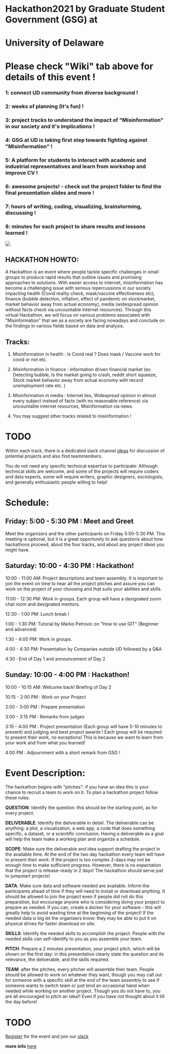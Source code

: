 # Hackathon2021 by Graduate Student Government (GSG) at
# University of Delaware

# Please check "Wiki" tab above for details of this event ! 

### 1:  connect UD community from diverse background ! 

### 2: weeks of planning (It's fun) !

### 3: project tracks to understand the impact of "Misinformation" in our society and it's implications ! 

### 4: GSG at UD is taking first step towards fighting against "Misinformation" !

### 5: A platform for students to interact with academic and industrial representatives and learn from workshop and improve CV !  

### 6: awesome projects! - check out the project folder to find the final presentation slides and more !

### 7: hours of writing, coding, visualizing, brainstorming, discussing !

### 8: minutes for each project to share results and lessons learned !

![](https://scontent-iad3-1.xx.fbcdn.net/v/t1.0-9/s720x720/162541727_4132421636789131_4374288233905167416_n.jpg?_nc_cat=109&ccb=1-3&_nc_sid=730e14&_nc_ohc=Gfu1qUb9kWMAX9b_Spc&_nc_ht=scontent-iad3-1.xx&tp=7&oh=cda68e7b75ad3ddf04363044ace832e1&oe=607C0213)

## HACKATHON HOWTO:

A Hackathon is an event where people tackle specific challenges in small groups to produce rapid results that outline issues and promising approaches to solutions. With easier access to internet, misinformation has become a challenging issue with serious repercussions in our society impacting health (Covid reality check, mask/vaccine effectiveness etc), finance (bubble detection, inflation, effect of pandemic on stockmarket, market behavior away from actual economy), media (widespread opinion without facts check via uncountable internet resources). Through this virtual Hackathon, we will focus on various problems associated with "Misinformation" that we as a society are facing nowadays and conclude on the findings in various fields based on data and analysis.   

## Tracks: 
1. Misinformation in health : Is Covid real ? Does mask / Vaccine work for covid or not etc.

2. Misinformation in finance : Information driven financial market (ex. Detecting bubble, Is the market going to crash, reddit short squeeze, Stock market behavior away from actual economy with record unemployment rate etc. )

3. Misinformation in media : Internet lies, Widespread opinion in almost every subject instead of facts (with no reasonable reference) via uncountable internet resources, Misinformation via news. 

4. You may suggest other tracks related to misinformation !

# TODO 
Within each track, there is a dedicated slack channel [ideas](https://gsghackathon.slack.com/x-p1810048800677-1825874213201-1879079643046/archives/C01S21ERZMH/p1616427651001600) for discussion of potential projects and also find teammembers.  

You do not need any specific technical expertise to participate: Although technical skills are welcome, and some of the projects will require coders and data experts, some will require writers, graphic designers, sociologists, and generally enthusiastic people willing to help! 


# Schedule:

## Friday: 5:00 - 5:30 PM : Meet and Greet

Meet the organizers and the other participants on Friday 5:00-5:30 PM. This meeting is optional, but it is a great opportunity to ask questions about how hackathons proceed, about the four tracks, and about any project ideas you might have. 


## Saturday: 10:00 - 4:30 PM : Hackathon!

10:00 - 11:00 AM: Project descriptions and team assembly. It is important to join the event on time to hear all the project pitches and assure you can work on the project of your choosing and that suits your abilities and skills. 


11:00 - 12:30 PM: Work in groups. Each group will have a designated zoom chat room and designated mentors.

12:30 - 1:00 PM: Lunch break !

1:00 - 1:30 PM: Tutorial by Marko Petrovic on "How to use GIT" (Beginner and advanced) 

1:30 - 4:00 PM: Work in groups.

4:00 - 4:30 PM: Presentation by Companies outside UD followed by a Q&A

4:30 : End of Day 1 and announcement of Day 2



## Sunday: 10:00 - 4:00 PM : Hackathon!

10:00 - 10:15 AM: Welcome back! Briefing of Day 2

10:15 - 2:00 PM : Work on your Project 

2:00 - 3:00 PM : Prepare presentation

3:00 - 3:15 PM : Remarks from judges

3:15 - 4:00 PM : Project presentation (Each group will have 5-10 minutes to present) and judging and best project awards ! Each group will be required to present their work, no exceptions! This is because we want to learn from your work and from what you learned!

4:00 PM : Adjournment with a short remark from GSG !


# Event Description:

The hackathon begins with "pitches": if you have an idea this is your chance to recruit a team to work on it. To plan a hackathon project follow these rules: 

**QUESTION**: Identify the question: this should be the starting point, as for every project.

**DELIVERABLE**: Identify the deliverable in detail. The deliverable can be anything: a plot, a visualization, a web app, a code that does something specific, a dataset, or a scientific conclusion. Having a deliverable as a goal will help the team make a working plan and organize a schedule.

**SCOPE**: Make sure the deliverable and idea support drafting the project in the available time. At the end of the two day hackathon every team will have to present their work. If the project is too complex 2-days may not be enough time to make sufficient progress. However, there is no expectation that the project is release-ready in 2 days! The hackathon should serve just to jumpstart projects!

**DATA**: Make sure data and software needed are available. Inform the participants ahead of time if they will need to install or download anything. It should be allowed to join the project even if people did not do this preparation, but encourage anyone who is considering doing your project to prepare as needed. If you can, create a docker for your software - this will greatly help to avoid wasting time at the beginning of the project! If the needed data is big let the organizers know: they may be able to put it on physical drives for faster download on site.

**SKILLS**: Identify the needed skills to accomplish the project. People with the needed skills can self-identify to you as you assemble your team. 

**PITCH**: Prepare a 2 minutes presentation, your project pitch, which will be shown on the first day: in this presentation clearly state the question and its relevance, the deliverable, and the skills required. 

**TEAM**: after the pitches, every pitcher will assemble their team. People should be allowed to work on whatever they want, though you may call out for someone with a specific skill at the end of the team assembly to see if someone wants to switch team or just lend an occasional hand when needed while working on another project.
Though you do not have to, you are all encouraged to pitch an idea!! Even if you have not thought about it till the day before!

# TODO
[Register](https://forms.gle/V8avSVxczyP2M8aL8) for the event and join our [slack](https://join.slack.com/t/udcovidhackathon/shared_invite/zt-dwgjrohv-b3MCkdDFk5fokbjdzMFuSA)

**more info** [here](https://drive.google.com/file/d/1AHKEPpekK5ur3YyO5uODUI_Z4LmhVnVC/view?usp=sharing)
